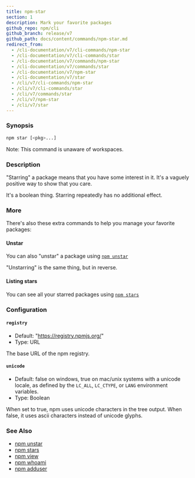 ```yaml
---
title: npm-star
section: 1
description: Mark your favorite packages
github_repo: npm/cli
github_branch: release/v7
github_path: docs/content/commands/npm-star.md
redirect_from:
  - /cli-documentation/v7/cli-commands/npm-star
  - /cli-documentation/v7/cli-commands/star
  - /cli-documentation/v7/commands/npm-star
  - /cli-documentation/v7/commands/star
  - /cli-documentation/v7/npm-star
  - /cli-documentation/v7/star
  - /cli/v7/cli-commands/npm-star
  - /cli/v7/cli-commands/star
  - /cli/v7/commands/star
  - /cli/v7/npm-star
  - /cli/v7/star
---
```


### Synopsis

```bash
npm star [<pkg>...]
```

Note: This command is unaware of workspaces.

### Description

"Starring" a package means that you have some interest in it. It's a vaguely positive way to show that you care.

It's a boolean thing. Starring repeatedly has no additional effect.

### More

There's also these extra commands to help you manage your favorite packages:

#### Unstar

You can also "unstar" a package using [`npm unstar`](/cli/v7/commands/npm-unstar)

"Unstarring" is the same thing, but in reverse.

#### Listing stars

You can see all your starred packages using [`npm stars`](/cli/v7/commands/npm-stars)

### Configuration


#### `registry`

- Default: "https://registry.npmjs.org/"
- Type: URL

The base URL of the npm registry.


#### `unicode`

- Default: false on windows, true on mac/unix systems with a unicode locale, as defined by the `LC_ALL`, `LC_CTYPE`, or `LANG` environment variables.
- Type: Boolean

When set to true, npm uses unicode characters in the tree output. When false, it uses ascii characters instead of unicode glyphs.



### See Also

- [npm unstar](/cli/v7/commands/npm-unstar)
- [npm stars](/cli/v7/commands/npm-stars)
- [npm view](/cli/v7/commands/npm-view)
- [npm whoami](/cli/v7/commands/npm-whoami)
- [npm adduser](/cli/v7/commands/npm-adduser)
